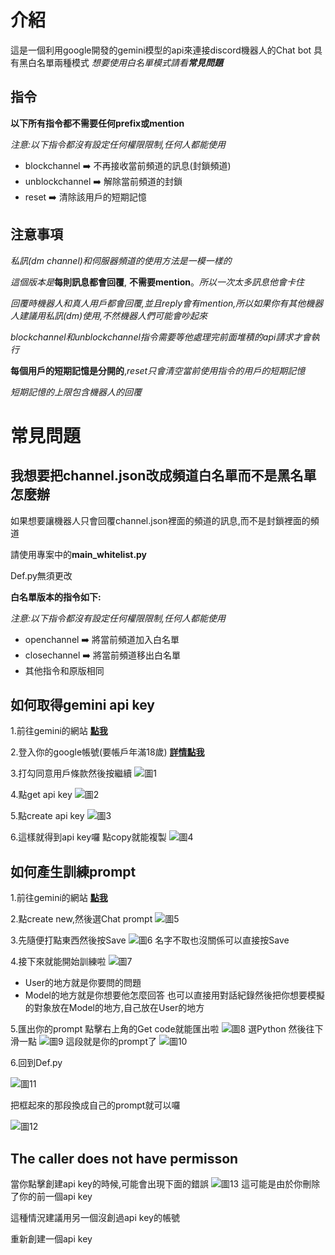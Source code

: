 # 介紹
這是一個利用google開發的gemini模型的api來連接discord機器人的Chat bot
具有黑白名單兩種模式
*想要使用白名單模式請看**常見問題***
## 指令
**以下所有指令都不需要任何prefix或mention**

*注意:以下指令都沒有設定任何權限限制,任何人都能使用*

* blockchannel ➡️ 不再接收當前頻道的訊息(封鎖頻道)
* unblockchannel ➡️ 解除當前頻道的封鎖
* reset ➡️ 清除該用戶的短期記憶
## 注意事項
*私訊(dm channel)和伺服器頻道的使用方法是一模一樣的*

*這個版本是***每則訊息都會回覆**, **不需要mention**。*所以一次太多訊息他會卡住*

*回覆時機器人和真人用戶都會回覆,並且reply會有mention,所以如果你有其他機器人建議用私訊(dm)使用,不然機器人們可能會吵起來*

*blockchannel和unblockchannel指令需要等他處理完前面堆積的api請求才會執行*

**每個用戶的短期記憶是分開的**,*reset只會清空當前使用指令的用戶的短期記憶*

*短期記憶的上限包含機器人的回覆*


# 常見問題
## 我想要把channel.json改成頻道白名單而不是黑名單怎麼辦
如果想要讓機器人只會回覆channel.json裡面的頻道的訊息,而不是封鎖裡面的頻道

請使用專案中的**main_whitelist.py**

Def.py無須更改

**白名單版本的指令如下:**

*注意:以下指令都沒有設定任何權限限制,任何人都能使用*
* openchannel ➡️ 將當前頻道加入白名單
* closechannel ➡️ 將當前頻道移出白名單
* 其他指令和原版相同



## 如何取得gemini api key
1.前往gemini的網站 [**點我**](<https://makersuite.google.com/>)

2.登入你的google帳號(要帳戶年滿18歲) [**詳情點我**](<https://ai.google.dev/available_regions?hl=zh-tw>)

3.打勾同意用戶條款然後按繼續
![圖1](https://media.discordapp.net/attachments/1128696283276783688/1194674355217641512/image.png?ex=65b13632&is=659ec132&hm=4a068bf88e4cac46219dfbc4c80596a784c0e9f2a1bae6f58f09f836dd5f43b2&=&format=webp&quality=lossless&width=1081&height=570)

4.點get api key
![圖2](https://media.discordapp.net/attachments/1128696283276783688/1194675382012624986/image.png?ex=65b13727&is=659ec227&hm=e5a35f34c4dc5b2f558222977076d3d075539895c02219db7f53d77c4d1ac816&=&format=webp&quality=lossless&width=1081&height=562)

5.點create api key
![圖3](https://media.discordapp.net/attachments/1128696283276783688/1194675688846930070/image.png?ex=65b13770&is=659ec270&hm=bba87747b250fa3a6c5774807866428af5721e3fc63f65ceea485a80b24a457b&=&format=webp&quality=lossless&width=1081&height=571)

6.這樣就得到api key囉 點copy就能複製
![圖4](https://media.discordapp.net/attachments/1128696283276783688/1194676224111431831/image.png?ex=65b137ef&is=659ec2ef&hm=8cc21d0ecdf0d428d8d15d052e8494c1597808ecda401848db788ed4c1ba461a&=&format=webp&quality=lossless&width=1081&height=570)


## 如何產生訓練prompt
1.前往gemini的網站 [**點我**](<https://makersuite.google.com/>)

2.點create new,然後選Chat prompt
![圖5](https://media.discordapp.net/attachments/1141922914178977946/1194679445739552818/image.png?ex=65b13aef&is=659ec5ef&hm=04155b8a51654cd61d85d3bcef075bfb3766c64a0d9d1ba61ad9226adb73f765&=&format=webp&quality=lossless&width=1081&height=505)

3.先隨便打點東西然後按Save
![圖6](https://media.discordapp.net/attachments/1141922914178977946/1194679702577758300/image.png?ex=65b13b2d&is=659ec62d&hm=3ed1ae144bdc72472eed173b5d9452f28b640a93f86f3dbdf562bd59e4f0049d&=&format=webp&quality=lossless&width=1081&height=507)
名字不取也沒關係可以直接按Save

4.接下來就能開始訓練啦
![圖7](https://media.discordapp.net/attachments/1141922914178977946/1194680165784096858/image.png?ex=65b13b9b&is=659ec69b&hm=c00c283623122dcae087f1439166c9a24fc54e5ada7e489a6114295c679db89d&=&format=webp&quality=lossless&width=1081&height=507)

* User的地方就是你要問的問題
* Model的地方就是你想要他怎麼回答
也可以直接用對話紀錄然後把你想要模擬的對象放在Model的地方,自己放在User的地方

5.匯出你的prompt
點擊右上角的Get code就能匯出啦
![圖8](https://media.discordapp.net/attachments/1141922914178977946/1194680597700935871/image.png?ex=65b13c02&is=659ec702&hm=e64e5f6a8ac662ec198b5c3c527b884113cee0bf7b8b58d7a8e4242ef133ab00&=&format=webp&quality=lossless&width=1081&height=507)
選Python 然後往下滑一點
![圖9](https://media.discordapp.net/attachments/1141922914178977946/1194680841733935204/image.png?ex=65b13c3c&is=659ec73c&hm=afe977493e77b2c8ada07a176fb9d08e1357251e83eaa99985281b546ff05d68&=&format=webp&quality=lossless&width=1058&height=662)
這段就是你的prompt了
![圖10](https://media.discordapp.net/attachments/1141922914178977946/1194681056675246212/image.png?ex=65b13c70&is=659ec770&hm=2c1790bc3ffd202fc163006dd9edb8a19c254ed42c0b4fccddfefd65aa976a0f&=&format=webp&quality=lossless&width=1073&height=662)

6.回到Def.py

![圖11](https://media.discordapp.net/attachments/1141922914178977946/1194693909532659813/image.png?ex=65b14868&is=659ed368&hm=002956110a0db9196c47fc5a113100235015ead332e76e3a0cf8831a0fd33a86&=&format=webp&quality=lossless&width=1088&height=662)

把框起來的那段換成自己的prompt就可以囉

![圖12](https://media.discordapp.net/attachments/1141922914178977946/1194694334709239858/image.png?ex=65b148cd&is=659ed3cd&hm=f7d67816f2cf8ac10e07f255a52c325499b77b8d631c81084b48286ff2c71517&=&format=webp&quality=lossless&width=1140&height=662)


## The caller does not have permisson
當你點擊創建api key的時候,可能會出現下面的錯誤
![圖13](https://media.discordapp.net/attachments/1141922914178977946/1194873264883892274/image.png?ex=65b1ef72&is=659f7a72&hm=92f15571007a5cde99e807d45ddbd118fb05762539e0f4f0fad04bfefbaff9aa&=&format=webp&quality=lossless&width=1017&height=662)
這可能是由於你刪除了你的前一個api key

這種情況建議用另一個沒創過api key的帳號

重新創建一個api key
